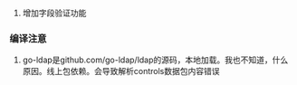 ### 

1. 增加字段验证功能

















### 编译注意

1. go-ldap是github.com/go-ldap/ldap的源码，本地加载。我也不知道，什么原因。线上包依赖。会导致解析controls数据包内容错误

